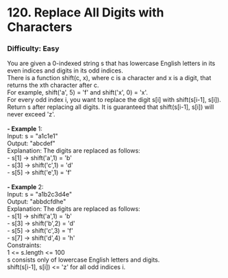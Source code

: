 # 120. Replace All Digits with Characters
### Difficulty: Easy
You are given a 0-indexed string s that has lowercase English letters in its even indices and digits in its odd indices. <br/> There is a function shift(c, x), where c is a character and x is a digit, that returns the xth character after c. <br/> For example, shift('a', 5) = 'f' and shift('x', 0) = 'x'. <br/> For every odd index i, you want to replace the digit s[i] with shift(s[i-1], s[i]). <br/> Return s after replacing all digits. It is guaranteed that shift(s[i-1], s[i]) will never exceed 'z'. <br/>   <br/><b>- Example</b> 1: <br/> Input: s = "a1c1e1" <br/> Output: "abcdef" <br/> Explanation: The digits are replaced as follows: <br/> - s[1] -> shift('a',1) = 'b' <br/> - s[3] -> shift('c',1) = 'd' <br/> - s[5] -> shift('e',1) = 'f' <br/> <br/><b>- Example</b> 2: <br/> Input: s = "a1b2c3d4e" <br/> Output: "abbdcfdhe" <br/> Explanation: The digits are replaced as follows: <br/> - s[1] -> shift('a',1) = 'b' <br/> - s[3] -> shift('b',2) = 'd' <br/> - s[5] -> shift('c',3) = 'f' <br/> - s[7] -> shift('d',4) = 'h' <br/>   Constraints: <br/> 1 <= s.length <= 100 <br/> s consists only of lowercase English letters and digits. <br/> shift(s[i-1], s[i]) <= 'z' for all odd indices i.
